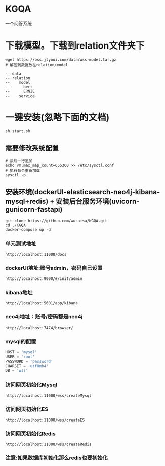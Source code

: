 # KGQA

一个问答系统

# 下载模型。下载到relation文件夹下
```
wget https://oss.jtyoui.com/data/wss-model.tar.gz
# 解压到数据放在relation/model

-- data
-- relation
--    model
--      bert
--      ERNIE
--    service
```

# 一键安装(忽略下面的文档)
```shell
sh start.sh
```

## 需要修改系统配置

```shell
# 最后一行追加
echo vm.max_map_count=655360 >> /etc/sysctl.conf
# 执行命令重新加载
sysctl -p 
```

## 安装环境(dockerUI-elasticsearch-neo4j-kibana-mysql+redis) + 安装后台服务环境(uvicorn-gunicorn-fastapi)

```shell
git clone https://github.com/wusaisa/KGQA.git
cd ./KGQA
docker-compose up -d
```

### 单元测试地址

`http://localhost:11000/docs`

### dockerUi地址:账号admin，密码自己设置

`http://localhost:9000/#/init/admin`

### kibana地址

`http://localhost:5601/app/kibana`

### neo4j地址：账号/密码都是neo4j

`http://localhost:7474/browser/`

### mysql的配置

```python
HOST = 'mysql'
USER = 'root'
PASSWORD = 'password'
CHARSET = 'utf8mb4'
DB = 'wss'
```

### 访问网页初始化Mysql

`http://localhost:11000/wss/createMysql`

### 访问网页初始化ES

`http://localhost:11000/wss/createES`

### 访问网页初始化Redis

`http://localhost:11000/wss/createRedis`

### 注意:如果数据库初始化那么redis也要初始化